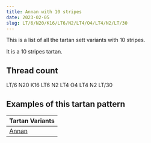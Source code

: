 ```yaml
---
title: Annan with 10 stripes
date: 2023-02-05
slug: LT/6/N20/K16/LT6/N2/LT4/O4/LT4/N2/LT/30
---
```

This is a list of all the tartan sett variants with 10 stripes.

It is a 10 stripes tartan.


## Thread count
LT/6 N20 K16 LT6 N2 LT4 O4 LT4 N2 LT/30

## Examples of this tartan pattern

| Tartan Variants |
|---------------|
| [Annan](/variants/lt/6/n20/k16/lt6/n2/lt4/o4/lt4/n2/lt/30-k000000-lt906030-n808080-off8500)||
